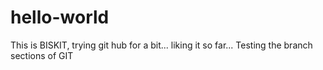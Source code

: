 # hello-world

This is BISKIT, trying git hub for a bit... liking it so far... 
Testing the branch sections of GIT

